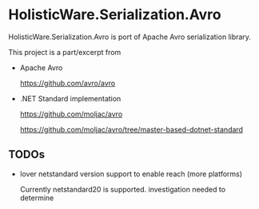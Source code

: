 # HolisticWare.Serialization.Avro

HolisticWare.Serialization.Avro is port of Apache Avro serialization library.

This project is a part/excerpt from

*	Apache Avro

	https://github.com/avro/avro

*	.NET Standard implementation 

	https://github.com/moljac/avro

	https://github.com/moljac/avro/tree/master-based-dotnet-standard
	
## TODOs

*	lover netstandard version support to enable reach (more platforms)

	Currently netstandard20 is supported. investigation needed to determine

